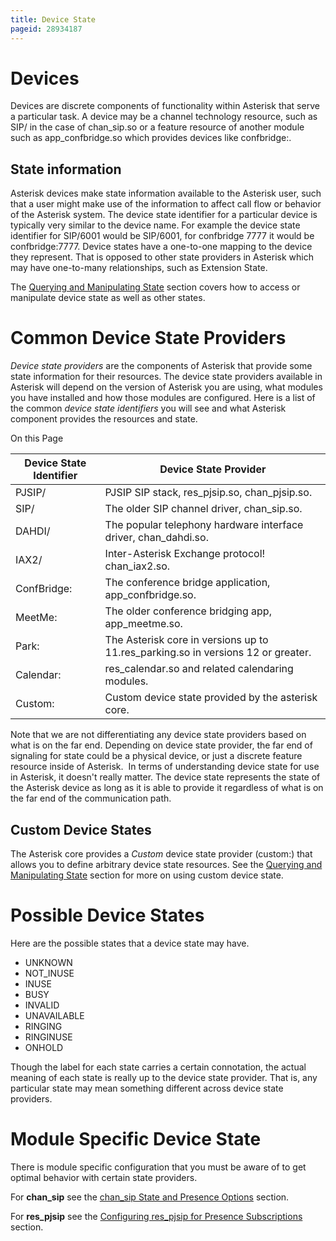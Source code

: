 ```yaml
---
title: Device State
pageid: 28934187
---
```


Devices
=======

Devices are discrete components of functionality within Asterisk that serve a particular task. A device may be a channel technology resource, such as SIP/<name> in the case of chan_sip.so or a feature resource of another module such as app_confbridge.so which provides devices like confbridge:<name>.

State information
-----------------

Asterisk devices make state information available to the Asterisk user, such that a user might make use of the information to affect call flow or behavior of the Asterisk system. The device state identifier for a particular device is typically very similar to the device name. For example the device state identifier for SIP/6001 would be SIP/6001, for confbridge 7777 it would be confbridge:7777. Device states have a one-to-one mapping to the device they represent. That is opposed to other state providers in Asterisk which may have one-to-many relationships, such as Extension State.

The [Querying and Manipulating State](/Fundamentals/Key-Concepts/States-and-Presence/Querying-and-Manipulating-State) section covers how to access or manipulate device state as well as other states.

Common Device State Providers
=============================

*Device state providers* are the components of Asterisk that provide some state information for their resources. The device state providers available in Asterisk will depend on the version of Asterisk you are using, what modules you have installed and how those modules are configured. Here is a list of the common *device state identifiers* you will see and what Asterisk component provides the resources and state.

On this Page




| Device State Identifier | Device State Provider |
| --- | --- |
| PJSIP/<resource> | PJSIP SIP stack, res_pjsip.so, chan_pjsip.so. |
| SIP/<resource> | The older SIP channel driver, chan_sip.so. |
| DAHDI/<resource> | The popular telephony hardware interface driver, chan_dahdi.so. |
| IAX2/<resource> | Inter-Asterisk Exchange protocol! chan_iax2.so. |
| ConfBridge:<resource> | The conference bridge application, app_confbridge.so. |
| MeetMe:<resource> | The older conference bridging app, app_meetme.so. |
| Park:<resource> | The Asterisk core in versions up to 11.res_parking.so in versions 12 or greater. |
| Calendar:<resource> | res_calendar.so and related calendaring modules. |
| Custom:<resource> | Custom device state provided by the asterisk core. |

Note that we are not differentiating any device state providers based on what is on the far end. Depending on device state provider, the far end of signaling for state could be a physical device, or just a discrete feature resource inside of Asterisk.  In terms of understanding device state for use in Asterisk, it doesn't really matter. The device state represents the state of the Asterisk device as long as it is able to provide it regardless of what is on the far end of the communication path.

Custom Device States
--------------------

The Asterisk core provides a *Custom* device state provider (custom:<resource>) that allows you to define arbitrary device state resources. See the [Querying and Manipulating State](/Fundamentals/Key-Concepts/States-and-Presence/Querying-and-Manipulating-State) section for more on using custom device state.

Possible Device States
======================

Here are the possible states that a device state may have.

* UNKNOWN
* NOT_INUSE
* INUSE
* BUSY
* INVALID
* UNAVAILABLE
* RINGING
* RINGINUSE
* ONHOLD

Though the label for each state carries a certain connotation, the actual meaning of each state is really up to the device state provider. That is, any particular state may mean something different across device state providers.

Module Specific Device State
============================

There is module specific configuration that you must be aware of to get optimal behavior with certain state providers.

For **chan_sip** see the [chan_sip State and Presence Options](/Configuration/Channel-Drivers/SIP/Configuring-chan_sip/chan_sip-State-and-Presence-Options) section.

For **res_pjsip** see the [Configuring res_pjsip for Presence Subscriptions](/Configuration/Channel-Drivers/SIP/Configuring-res_pjsip/Configuring-res_pjsip-for-Presence-Subscriptions) section.

